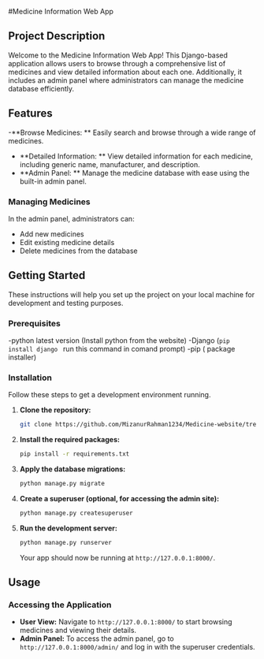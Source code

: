 #Medicine Information Web App 
## Project Description
 Welcome to the Medicine Information Web App! This Django-based application allows users to browse through a comprehensive list of medicines and view detailed information about each one. Additionally, it includes an admin panel where administrators can manage the medicine database efficiently. 

## Features
-**Browse Medicines: ** Easily search and browse through a wide range of medicines.
 - **Detailed Information: ** View detailed information for each medicine, including generic name, manufacturer, and description.
 - **Admin Panel: ** Manage the medicine database with ease using the built-in admin panel.

### Managing Medicines 
In the admin panel, administrators can:
 - Add new medicines 
- Edit existing medicine details 
- Delete medicines from the database

## Getting Started

These instructions will help you set up the project on your local machine for development and testing purposes.

### Prerequisites
-python latest version (Install python from the website)
-Django (``pip install django `` run this command in comand prompt)
-pip ( package installer)

### Installation

Follow these steps to get a development environment running.

1. **Clone the repository:**

    ```bash
    git clone https://github.com/MizanurRahman1234/Medicine-website/tree/master
    ```


3. **Install the required packages:**

    ```bash
    pip install -r requirements.txt
    ```

4. **Apply the database migrations:**

    ```bash
    python manage.py migrate
    ```

5. **Create a superuser (optional, for accessing the admin site):**

    ```bash
    python manage.py createsuperuser
    ```

6. **Run the development server:**

    ```bash
    python manage.py runserver
    ```

    Your app should now be running at `http://127.0.0.1:8000/`.

## Usage

### Accessing the Application

- **User View:** Navigate to `http://127.0.0.1:8000/` to start browsing medicines and viewing their details.
- **Admin Panel:** To access the admin panel, go to `http://127.0.0.1:8000/admin/` and log in with the superuser credentials.


